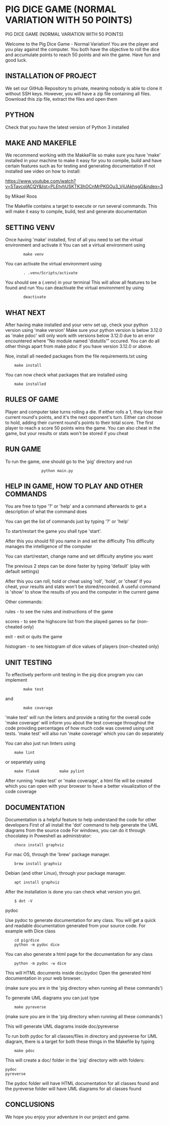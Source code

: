 #  PIG DICE GAME (NORMAL VARIATION WITH 50 POINTS)
PIG DICE GAME (NORMAL VARIATION WITH 50 POINTS)

Welcome to the Pig Dice Game - Normal Variation! You are the player and you play against the computer.
You both have the objective to roll the dice and accumulate points to 
reach 50 points and win the game. Have fun and good luck.

## INSTALLATION OF PROJECT

We set our GitHub Repository to private, meaning nobody is able to clone it without SSH keys.
However, you will have a zip file containing all files. 
Download this zip file, extract the files and open them

## PYTHON

Check that you have the latest version of Python 3 installed

## MAKE AND MAKEFILE

We recommend working with the MakkeFile so make sure you have 'make' installed in your machine to make it easy for you
to compile, build and have certain features such as for testing and generating documentation
If not installed see video on how to install:

https://www.youtube.com/watch?v=5TavcolACQY&list=PLEtyhUSKTK3hOCnMrPKGOu3_VjUAkhsgG&index=3

by Mikael Roos

The Makefile contains a target to execute or run several commands. This will make it easy
to compile, build, test and generate documentation

## SETTING VENV

Once having 'make' installed, first of all you need to set the virtual environment and activate it
You can set a virtual environment using 

            make venv

You can activate the virtual environment using

            . .venv/Scripts/activate

You should see a (.venv) in your terminal
This will allow all features to be found and run
You can deactivate the virtual environment by using

            deactivate

## WHAT NEXT   

After having make installed and your venv set up, check your python version using 'make version'
Make sure your python version is below 3.12.0 as 'make pdoc' will only work with versions 
below 3.12.0 due to an error encountered where "No module named 'distutils'" occured.
You can do all other things apart from make pdoc if you have version 3.12.0 or above.

Noe, install all needed packages from the file requirements.txt using

        make install

You can now check what packages that are installed using

        make installed

## RULES OF GAME

Player and computer take turns rolling a die.
If either rolls a 1, they lose their current round's points, and it's the next opponent's turn.
Either can choose to hold, adding their current round's points to their total score.
The first player to reach a score 50 points wins the game.
You can also cheat in the game, but your results or stats won't be stored if you cheat

## RUN GAME

To run the game, one should go to the 'pig' directory and run

                    python main.py

## HELP IN GAME, HOW TO PLAY AND OTHER COMMANDS

You are free to type '?' or 'help' and a command afterwards to get a description of what the command does

You can get the list of commands just by typing '?' or 'help'

To start/restart the game you shall type 'start'.

After this you should fill you name in and set the difficulty
This difficulty manages the intelligence of the computer

You can start/restart, change name and set difficulty anytime you want

The previous 2 steps can be done faster by typing 'default' (play with default settings)

After this you can roll, hold or cheat using 'roll', 'hold', or 'cheat'
If you cheat, your results and stats won't be stored/recorded. 
A useful command is 'show' to show the results of you and the computer in the current game

Other commands:

rules - to see the rules and instructions of the game

scores - to see the highscore list from the played games so far (non-cheated only)

exit - exit or quits the game

histogram - to see histogram  of dice values of players (non-cheated only)

## UNIT TESTING

To effectively perform unit testing in the pig dice program you can
implement

            make test 

and

            make coverage


'make test' will run the linters and provide a rating for the overall code
'make coverage' will inform you about the test coverage throughout the code
providing percentages of how much code was covered using unit tests.
'make test' will also run 'make coverage' which you can do separately

You can also just run linters using

        make lint

or separetaly using

        make flake8         make pylint

After running 'make test' or 'make coverage', a html file will be
created which you can open with your browser to have a better visualization of the code coverage

## DOCUMENTATION

Documentation is a helpful feature to help understand the code for other developers
First of all install the 'dot' command  to help generate the UML diagrams from the source code
For windows, you can do it through chocolatey in Poweshell as administrator:

        choco install graphviz

For mac OS, through the 'brew' package manager.

        brew install graphviz

Debian (and other Linux), through your package manager.

        apt install graphviz

After the installation is done you can check what version you got.

        $ dot -V

pydoc

Use pydoc to generate documentation for any class.
You will get a quick and readable documentation generated from your source code.
For example with Dice class

        cd pig/dice
        python -m pydoc dice

You can also generate a html page for the documentation for any class

        python -m pydoc -w dice

This will HTML documents inside doc/pydoc
Open the generated html documentation in your web browser.

(make sure you are in the 'pig directory when running all these commands')

To generate UML diagrams you can just type

        make pyreverse

(make sure you are in the 'pig directory when running all these commands')

This will generate UML diagrams inside doc/pyreverse

To run both pydoc for all classes/files in directory and pyreverse for UML diagram, 
there is a target for both these things in the Makefile by typing

        make pdoc

This will create a doc/ folder in the 'pig' directory with with folders:

    pydoc
    pyreverse

The pydoc folder will have HTML documentation for all classes found and
the pyreverse folder will have UML diagrams for all classes found

## CONCLUSIONS

We hope you enjoy your adventure in our project and game.


